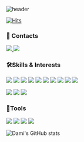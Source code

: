 ![header](https://capsule-render.vercel.app/api?type=waving&text=🌷Welcome%20To%20Dami✨Log🌷&section=header&fontSize=50&color=auto&height=200)

[![Hits](https://hits.seeyoufarm.com/api/count/incr/badge.svg?url=https%3A%2F%2Fgithub.com%2Fdamilog%2F&count_bg=%23B42CFD&title_bg=%23555555&icon=&icon_color=%23E7E7E7&title=hits&edge_flat=false)](https://hits.seeyoufarm.com)
### 📌 Contacts
<a href="https://velog.io/@dami">
 <img src="https://img.shields.io/badge/Tech%20Blog-11B48A?style=flat-square&logo=Vimeo&logoColor=white"/>
</a>
<a href="mailto:dami.k.dev@gmail.com">
  <img src="https://img.shields.io/badge/dami.k.dev@gmail.com-EA4335?style=flat-square&logo=Gmail&logoColor=white"/>
</a>


### 🛠Skills & Interests
<img src="https://img.shields.io/badge/JavaScript-F7DF1E?style=flat-square&logo=JavaScript&logoColor=white"/> <img src="https://img.shields.io/badge/TypeScript-3178C6?style=flat-square&logo=TypeScript&logoColor=white"/> <img src="https://img.shields.io/badge/React-61DAFB?style=flat-square&logo=React&logoColor=white"/> <img src="https://img.shields.io/badge/React Router-61DAFB?style=flat-square&logo=ReactRouter&logoColor=white"/>  <img src="https://img.shields.io/badge/Recoil-3578E5?style=flat-square&logo=React&logoColor=white"/> <img src="https://img.shields.io/badge/HTML5-E34F26?style=flat-square&logo=HTML5&logoColor=white"/> <img src="https://img.shields.io/badge/CSS3-1572B6?style=flat-square&logo=CSS3&logoColor=white"/> <img src="https://img.shields.io/badge/Sass-CC6699?style=flat-square&logo=Sass&logoColor=white"/> <img src="https://img.shields.io/badge/styled components-DB7093?style=flat-square&logo=styled-components&logoColor=white"/> <img src="https://img.shields.io/badge/Material UI-0081CB?style=flat-square&logo=Material-UI&logoColor=white"/> 

<img src="https://img.shields.io/badge/Node.js-339933?style=flat-square&logo=Node.js&logoColor=white"/> <img src="https://img.shields.io/badge/Webpack-8DD6F9?style=flat-square&logo=Webpack&logoColor=white"/> <img src="https://img.shields.io/badge/Babel-F9DC3E?style=flat-square&logo=Babel&logoColor=white"/> 


### 📓Tools
<img src="https://img.shields.io/badge/Git-F05032?style=flat-square&logo=Git&logoColor=white"/> <img src="https://img.shields.io/badge/Figma-F24E1E?style=flat-square&logo=Figma&logoColor=white"/> <img src="https://img.shields.io/badge/Visual Studio Code-007ACC?style=flat-square&logo=VisualStudioCode&logoColor=white"/>
<img src="https://img.shields.io/badge/Notion-000000?style=flat-square&logo=Notion&logoColor=white"/> 


![Dami's GitHub stats](https://github-readme-stats.vercel.app/api?username=damilog&show_icons=true&theme=radical)
